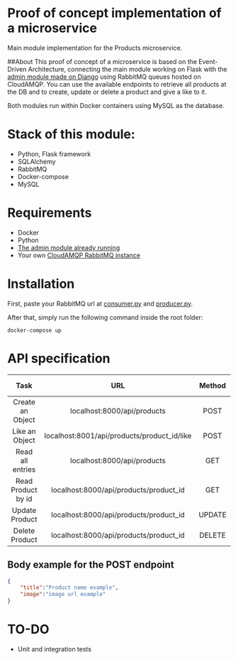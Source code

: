 # Proof of concept implementation of a microservice

Main module implementation for the Products microservice.

##About
This proof of concept of a microservice is based on the Event-Driven Architecture,
connecting the main module working on Flask 
with the [admin module made on Django](https://github.com/exequielmoneva/products-admin-and-DB) using RabbitMQ queues hosted on CloudAMQP.
You can use the available endpoints to retrieve all products at the DB and to create, update or delete a product and give a like to it.


Both modules run within Docker containers using MySQL as the database.

# Stack of this module:
- Python, Flask framework
- SQLAlchemy
- RabbitMQ
- Docker-compose
- MySQL

# Requirements
- Docker
- Python
- [The admin module already running](https://github.com/exequielmoneva/products-admin-and-DB)
- Your own [CloudAMQP RabbitMQ instance](https://www.cloudamqp.com/)
# Installation 
First, paste your RabbitMQ url at [consumer.py](consumer.py) and [producer.py](producer.py).

After that, simply run the following command inside the root folder:

```
docker-compose up
```

# API specification

| Task | URL | Method | Response code | Response |
|:----:|:---:|:------:|:-------------:|:--------:|
| Create an Object | localhost:8000/api/products | POST | 201 | Object created|
| Like an Object | localhost:8001/api/products/product_id/like | POST | 201 | Like applied|
| Read all entries | localhost:8000/api/products | GET | 200 | All entries |
| Read Product by id | localhost:8000/api/products/product_id | GET | 200 | Product belonging to that id |
| Update Product | localhost:8000/api/products/product_id | UPDATE | 200 | Updated product | 
| Delete Product | localhost:8000/api/products/product_id | DELETE | 200 | Status |

## Body example for the POST endpoint
```json
{
    "title":"Product name example",
    "image":"image url example"
}
```




# TO-DO
- Unit and integration tests